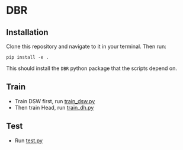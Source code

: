 # DBR

## Installation

Clone this repository and navigate to it in your terminal. Then run:

```
pip install -e .
```

This should install the `DBR` python package that the scripts depend on.

## Train
- Train DSW first, run [train_dsw.py](https://github.com/PengJingchao/DBR/blob/main/DSW/train_dsw.py)
- Then train Head, run [train_dh.py](https://github.com/PengJingchao/DBR/blob/main/DH/train_dh.py)

## Test
- Run [test.py](https://github.com/PengJingchao/DBR/blob/main/test.py)

